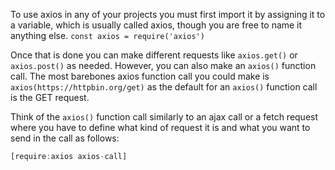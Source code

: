 To use axios in any of your projects you must first import it by assigning it to a variable, which is usually called axios, though you are free to name it anything else.
`const axios = require('axios')`

Once that is done you can make different requests like `axios.get()` or `axios.post()` as needed. However, you can also make an `axios()` function call. The most barebones axios function call you could make is `axios(https://httpbin.org/get)` as the default for an `axios()` function call is the GET request.

Think of the `axios()` function call similarly to an ajax call or a fetch request where you have to define what kind of request it is and what you want to send in the call as follows:

```javascript
[require:axios axios-call]
```
